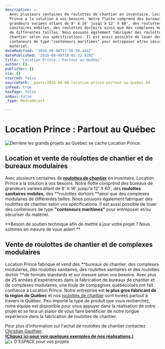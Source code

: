 ```yaml
---
description: >-
  Avec plusieurs centaines de roulottes de chantier en inventaire, Location
  Prince a la solution à vos besoins. Notre flotte comprend des bureaux de
  grandeurs variées allant de 8' X 16' jusqu'à 12' X 60', des roulottes
  sanitaires mobiles, des roulottes dortoirs ainsi que des complexes modulaires
  de différentes tailles. Nous pouvons également fabriquer des roulottes de
  chantier selon vos spécifications. Il est aussi possible de louer des
  conteneurs de type "conteneurs maritimes" pour entreposer et/ou sécuriser du
  matériel.   
dateModified: '2016-08-08T17:56:56.444Z'
datePublished: '2016-08-08T18:05:32.920Z'
title: 'Location Prince : Partout au Québec'
author: []
publisher: {}
via: {}
starred: false
sourcePath: _posts/2016-08-08-location-prince-partout-au-quebec.md
inFeed: true
hasPage: false
inNav: false
_type: MediaObject

---
```

# Location Prince : Partout au Québec
![Derrière les grands projets au Québec se cache Location Prince.](https://the-grid-user-content.s3-us-west-2.amazonaws.com/e9f26288-b09d-43d5-bf6c-7e5eb68edac4.jpg)

## **Location et vente de roulottes de chantier et de bureaux modulaires**

Avec plusieurs centaines de **[roulottes de chantier][0]** en inventaire, Location Prince a la solution à vos besoins. Notre flotte comprend des bureaux de grandeurs variées allant de 8' X 16' jusqu'à 12' X 60', des **roulottes sanitaires mobiles,** des **roulottes dortoirs **ainsi que des complexes modulaires de différentes tailles. Nous pouvons également fabriquer des roulottes de chantier selon vos spécifications. Il est aussi possible de louer des conteneurs de type **"conteneurs maritimes"** pour entreposer et/ou sécuriser du matériel. 

**Besoin de soutien technique afin de mettre à jour votre projet ? Nous sommes en mesure de vous aider! **

## **Vente de roulottes de chantier et de complexes modulaires**

Location Prince fabrique et vend des **bureaux de chantier, des complexes modulaires, des roulottes sanitaires, des roulottes sanitaires et des roulottes dortoir **de formats standards et sur mesure selon vos besoins. Avec plus de 25 années d'expériences dans la fabrication de bureaux de chantier et de complexes modulaires, une foule de compagnies québécoises ont fait confiance à Location Prince. Notre entreprise est **le plus gros fabricant de la région de Québec** et nos [roulottes de chantier][0] sont livrées partout à travers le Québec. Peu importe le type de produit que vous recherchez, notre équipe est disponible pour vous appuyer dans la réalisation de votre projet et se fera un plaisir de vous faire bénéficier de notre longue expérience dans la fabrication de roulottes de chantier.

Pour plus d'information sur l'achat de roulottes de chantier contactez [Christian Gauthier][1].   
**[(Cliquez ici pour voir quelques exemples de nos réalisations.)][2]**
![+ D'ESPACE pour vos projets](https://the-grid-user-content.s3-us-west-2.amazonaws.com/f477e997-d97c-4f15-8adf-8346acfbd59a.jpg)

[0]: http://locationprince.com/roulotte-de-chantier.html "Roulottes de chantier à vendre"
[1]: mailto:christiangauthier@locationprince.com
[2]: http://locationprince.com/achat-bureau-mobile.html "Roulottes de chantier fabriquées sur mesure"